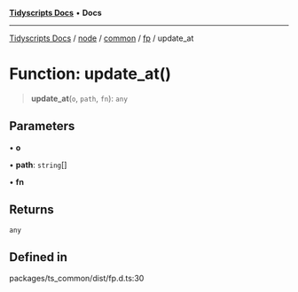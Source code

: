[**Tidyscripts Docs**](../../../../../../../README.md) • **Docs**

***

[Tidyscripts Docs](../../../../../../../globals.md) / [node](../../../../../README.md) / [common](../../../README.md) / [fp](../README.md) / update\_at

# Function: update\_at()

> **update\_at**(`o`, `path`, `fn`): `any`

## Parameters

• **o**

• **path**: `string`[]

• **fn**

## Returns

`any`

## Defined in

packages/ts\_common/dist/fp.d.ts:30
